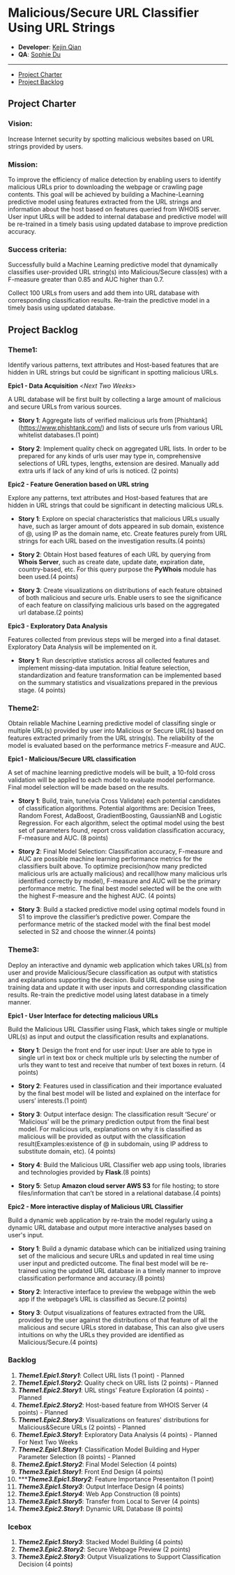 # Malicious/Secure URL Classifier Using URL Strings

* **Developer**: [Kejin Qian](https://github.com/kejin-qian)
* **QA**: [Sophie Du](https://github.com/chuandu2)
----------------------------------------------------------------
<!-- toc -->

- [Project Charter](#project-charter)
- [Project Backlog](#project-backlog)

<!-- tocstop -->

## Project Charter 

### **Vision**:

Increase Internet security by spotting malicious websites based on URL strings provided by users.

### **Mission**:

To improve the efficiency of malice detection by enabling users to identify malicious URLs prior to downloading the webpage or crawling page contents. This goal will be achieved by building a Machine-Learning predictive model using features extracted from the URL strings and information about the host based on features queried from WHOIS server. User input URLs will be added to internal database and predictive model will be re-trained in a timely basis using updated database to improve prediction accuracy.

### **Success criteria**:

Successfully build a Machine Learning predictive model that dynamically classifies user-provided URL string(s) into Malicious/Secure class(es) with a F-measure greater than 0.85 and AUC higher than 0.7. 

Collect 100 URLs from users and add them into URL database with corresponding classification results. Re-train the predictive model in a timely basis using updated database.


## Project Backlog


### **Theme1**: 
Identify various patterns, text attributes and Host-based features that are hidden in URL strings but could be significant in spotting malicious URLs. 

**Epic1 - Data Acquisition** <*Next Two Weeks*>

A URL database will be first built by collecting a large amount of malicious and secure URLs from various sources.

- **Story 1**: Aggregate lists of verified malicious urls from [Phishtank] (https://www.phishtank.com/) and lists of secure urls from various URL whitelist databases.(1 point)
    
- **Story 2**: Implement quality check on aggregated URL lists. In order to be prepared for any kinds of urls user may type in, comprehensive selections of URL types, lengths, extension are desired. Manually add extra urls if lack of any kind of urls is noticed. (2 points)


 **Epic2 - Feature Generation based on URL string** 
 
 Explore any patterns, text attributes and Host-based features that are hidden in URL strings that could be significant in detecting malicious URLs.

- **Story 1**: Explore on special characteristics that malicious URLs usually have, such as larger amount of dots appeared in sub domain, existence of @, using IP as the domain name, etc. Create features purely from URL strings for each URL based on the investigation results.(4 points)
    
- **Story 2**: Obtain Host based features of each URL by querying from **Whois Server**, such as create date, update date, expiration date, country-based, etc. For this query purpose the **PyWhois** module has been used.(4 points)

- **Story 3**: Create visualizations on distributions of each feature obtained of both malicious and secure urls. Enable users to see the significance of each feature on classifying malicious urls based on the aggregated url database.(2 points)


**Epic3 - Exploratory Data Analysis**  

Features collected from previous steps will be merged into a final dataset. Exploratory Data Analysis will be implemented on it.

- **Story 1**: Run descriptive statistics across all collected features and implement missing-data imputation. Initial feature selection, standardization and feature transformation can be implemented based on the summary statistics and visualizations prepared in the previous stage. (4 points)


### **Theme2**:
Obtain reliable Machine Learning predictive model of classifing single or multiple URL(s) provided by user into Malicious or Secure URL(s) based on features extracted primarily from the URL string(s). The reliability of the model is evaluated based on the performance metrics F-measure and AUC.

**Epic1 - Malicious/Secure URL classification**

A set of machine learning predictive models will be built, a 10-fold cross validation will be applied to each model to evaluate model performance. Final model selection will be made based on the results.

- **Story 1**: Build, train, tune(via Cross Validate) each potential candidates of classification algorithms. Potential algorithms are: Decision Trees, Random Forest, AdaBoost, GradientBoosting, GaussianNB and Logistic Regression. For each algorithm, select the optimal model using the best set of parameters found, report cross validation classification accuracy, F-measure and AUC. (8 points)

- **Story 2**: Final Model Selection: Classification accuracy, F-measure and AUC are possible machine learning performance metrics for the classifiers built above. To optimize precision(how many predicted malicious urls are actually malicious) and recall(how many malicious urls identified correctly by model), F-measure and AUC will be the primary performance metric. The final best model selected will be the one with the highest F-measure and the highest AUC. (4 points)

- **Story 3**: Build a stacked predictive model using optimal models found in S1 to improve the classifier’s predictive power. Compare the performance metric of the stacked model with the final best model selected in S2 and choose the winner.(4 points)


### **Theme3**:
Deploy an interactive and dynamic web application which takes URL(s) from user and provide Malicious/Secure classification as output with statistics and explanations supporting the decision. Build URL database using the training data and update it with user inputs and corresponding classification results. Re-train the predictive model using latest database in a timely manner. 

**Epic1 - User Interface for detecting malicious URLs**

Build the Malicious URL Classifier using Flask, which takes single or multiple URL(s) as input and output the classification results and explanations.

- **Story 1**: Design the front end for user input: User are able to type in single url in text box or check multiple urls by selecting the number of urls they want to test and receive that number of text boxes in return. (4 points)

- **Story 2**: Features used in classification and their importance evaluated by the final best model will be listed and explained on the interface for users’ interests.(1 point)

- **Story 3**: Output interface design: The classification result ‘Secure’ or ‘Malicious’ will be the primary prediction output from the final best model. For malicious urls, explanations on why it is classified as malicious will be provided as output with the classification result(Examples:existence of @ in subdomain, using IP address to substitute domain, etc). (4 points)

- **Story 4**: Build the Malicious URL Classifier web app using tools, libraries and technologies provided by **Flask**.(8 points)

- **Story 5**: Setup **Amazon cloud server AWS S3** for file hosting; to store files/information that can’t be stored in a relational database.(4 points)


**Epic2 - More interactive display of Malicious URL Classifier**

Build a dynamic web application by re-train the model regularly using a dynamic URL database and output more interactive analyses based on user's input.

- **Story 1**: Build a dynamic database which can be initialized using training set of the malicious and secure URLs and updated in real time using user input and predicted outcome. The final best model will be re-trained using the updated URL database in a timely manner to improve classification performance and accuracy.(8 points)
    
- **Story 2**: Interactive interface to preview the webpage within the web app if the webpage’s URL is classified as Secure.(2 points)

- **Story 3**: Output visualizations of features extracted from the URL provided by the user against the distributions of that feature of all the malicious and secure URLs stored in database, This can also give users intuitions on why the URLs they provided are identified as Malicious/Secure.(4 points)

### **Backlog**
1. ***Theme1.Epic1.Story1***: Collect URL lists (1 point) - Planned
2. ***Theme1.Epic1.Story2***: Quality check on URL lists (2 points) - Planned
3. ***Theme1.Epic2.Story1***: URL stings' Feature Exploration (4 points) - Planned
4. ***Theme1.Epic2.Story2***: Host-based feature from WHOIS Server (4 points) - Planned
5. ***Theme1.Epic2.Story3***: Visualizations on features' distributions for Malicious&Secure URLs (2 points) - Planned
6. ***Theme1.Epic3.Story1***: Exploratory Data Analysis (4 points) - Planned For Next Two Weeks
7. ***Theme2.Epic1.Story1***: Classification Model Building and Hyper Parameter Selection (8 points) - Planned
8. ***Theme2.Epic1.Story2***: Final Model Selection (4 points)
9. ***Theme3.Epic1.Story1***: Front End Design (4 points)
10. ******Theme3.Epic1.Story2***: Feature Importance Presentaiton (1 point)
11. ***Theme3.Epic1.Story3***: Output Interface Design (4 points)
12. ***Theme3.Epic1.Story4***: Web App Construction (8 points)
13. ***Theme3.Epic1.Story5***: Transfer from Local to Server (4 points)
14. ***Theme3.Epic2.Story1***: Dynamic URL Database (8 points)

### **Icebox**
1. ***Theme2.Epic1.Story3***: Stacked Model Building (4 points)
2. ***Theme3.Epic2.Story2***: Secure Webpage Preview (2 points)
3. ***Theme3.Epic2.Story3***: Output Visualizations to Support Classification Decision (4 points)



